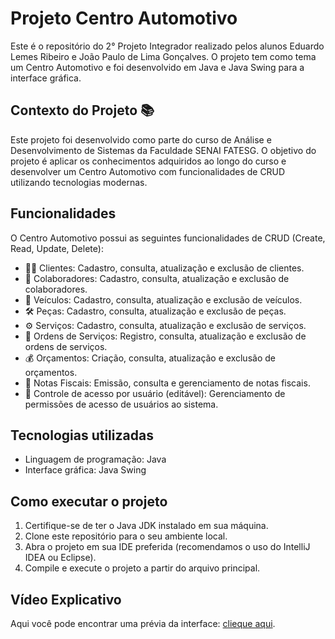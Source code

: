 # Projeto Centro Automotivo

Este é o repositório do 2° Projeto Integrador realizado pelos alunos Eduardo Lemes Ribeiro e João Paulo de Lima Gonçalves. O projeto tem como tema um Centro Automotivo e foi desenvolvido em Java e Java Swing para a interface gráfica. 

## Contexto do Projeto 📚

Este projeto foi desenvolvido como parte do curso de Análise e Desenvolvimento de Sistemas da Faculdade SENAI FATESG. O objetivo do projeto é aplicar os conhecimentos adquiridos ao longo do curso e desenvolver um Centro Automotivo com funcionalidades de CRUD utilizando tecnologias modernas.

## Funcionalidades

O Centro Automotivo possui as seguintes funcionalidades de CRUD (Create, Read, Update, Delete):

- 🧑‍🔧 Clientes: Cadastro, consulta, atualização e exclusão de clientes.
- 🔧 Colaboradores: Cadastro, consulta, atualização e exclusão de colaboradores.
- 🚗 Veículos: Cadastro, consulta, atualização e exclusão de veículos.
- 🛠️ Peças: Cadastro, consulta, atualização e exclusão de peças.
- ⚙️ Serviços: Cadastro, consulta, atualização e exclusão de serviços.
- 📑 Ordens de Serviços: Registro, consulta, atualização e exclusão de ordens de serviços.
- 💰 Orçamentos: Criação, consulta, atualização e exclusão de orçamentos.
- 🧾 Notas Fiscais: Emissão, consulta e gerenciamento de notas fiscais.
- 🔐 Controle de acesso por usuário (editável): Gerenciamento de permissões de acesso de usuários ao sistema.

## Tecnologias utilizadas

- Linguagem de programação: Java
- Interface gráfica: Java Swing

## Como executar o projeto

1. Certifique-se de ter o Java JDK instalado em sua máquina.
2. Clone este repositório para o seu ambiente local.
3. Abra o projeto em sua IDE preferida (recomendamos o uso do IntelliJ IDEA ou Eclipse).
4. Compile e execute o projeto a partir do arquivo principal.

## Vídeo Explicativo

Aqui você pode encontrar uma prévia da interface: [clieque aqui](https://github.com/joaolimaa/projeto-centro-automotivo).
